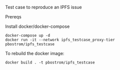 Test case to reproduce an IPFS issue

Prereqs

Install docker/docker-compose

```
docker-compose up -d
docker run -it --network ipfs_testcase_proxy-tier pbostrom/ipfs_testcase

```

To rebuild the docker image:

`docker build . -t pbostrom/ipfs_testcase`
